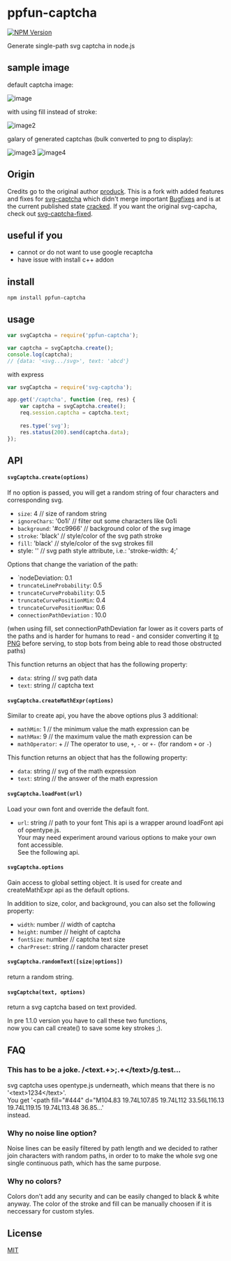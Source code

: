 # ppfun-captcha

[![NPM Version](https://img.shields.io/npm/v/ppfun-captcha.svg?style=flat-square)](https://www.npmjs.com/package/ppfun-captcha)

Generate single-path svg captcha in node.js

## sample image

default captcha image:

![image](media/example.png)

with using fill instead of stroke:

![image2](media/example-2.png)

galary of generated captchas (bulk converted to png to display):

![image3](media/example-3.png)
![image4](media/example-4.png)

## Origin

Credits go to the original author [produck](https://github.com/produck).
This is a fork with added features and fixes for [svg-captcha](https://github.com/produck/svg-captcha) which didn't merge important [Bugfixes](https://github.com/produck/svg-captcha/pull/47) and is at the current published state [cracked](https://github.com/produck/svg-captcha/issues/45).
If you want the original svg-capcha, check out [svg-captcha-fixed](https://www.npmjs.com/package/svg-captcha-fixed).

## useful if you

- cannot or do not want to use google recaptcha
- have issue with install c++ addon

## install

```
npm install ppfun-captcha
```

## usage

```Javascript
var svgCaptcha = require('ppfun-captcha');

var captcha = svgCaptcha.create();
console.log(captcha);
// {data: '<svg.../svg>', text: 'abcd'}
```

with express

```Javascript
var svgCaptcha = require('svg-captcha');

app.get('/captcha', function (req, res) {
	var captcha = svgCaptcha.create();
	req.session.captcha = captcha.text;
	
	res.type('svg');
	res.status(200).send(captcha.data);
});
```

## API

#### `svgCaptcha.create(options)`  
If no option is passed, you will get a random string of four characters and corresponding svg.  
  
* `size`: 4 // size of random string  
* `ignoreChars`: '0o1i' // filter out some characters like 0o1i  
* `background`: '#cc9966' // background color of the svg image  
* `stroke`: 'black' // style/color of the svg path stroke
* `fill`: 'black' // style/color of the svg strokes fill  
*  style: '' // svg path style attribute, i.e.: 'stroke-width: 4;'

Options that change the variation of the path:

* `nodeDeviation: 0.1
* `truncateLineProbability`: 0.5 
* `truncateCurveProbability`: 0.5
* `truncateCurvePositionMin`: 0.4
* `truncateCurvePositionMax`: 0.6
* `connectionPathDeviation` : 10.0

(when using fill, set connectionPathDeviation far lower as it covers parts of the paths and is harder for humans to read - and consider converting it [to PNG](https://morioh.com/p/2a17965187b6) before serving, to stop bots from being able to read those obstructed paths)

This function returns an object that has the following property:
* `data`: string // svg path data
* `text`: string // captcha text

#### `svgCaptcha.createMathExpr(options)`  
Similar to create api, you have the above options plus 3 additional:
* `mathMin`: 1 // the minimum value the math expression can be
* `mathMax`: 9 // the maximum value the math expression can be
* `mathOperator`: + // The operator to use, `+`, `-` or `+-` (for random `+` or `-`)

This function returns an object that has the following property:
* `data`: string // svg of the math expression
* `text`: string // the answer of the math expression

#### `svgCaptcha.loadFont(url)`
Load your own font and override the default font.
* `url`: string // path to your font
This api is a wrapper around loadFont api of opentype.js.  
Your may need experiment around various options to make your own font accessible.  
See the following api.

#### `svgCaptcha.options`
Gain access to global setting object. 
It is used for create and createMathExpr api as the default options.  
  
In addition to size, color, and background, you can also set the following property:
* `width`: number // width of captcha
* `height`: number // height of captcha
* `fontSize`: number // captcha text size
* `charPreset`: string // random character preset

#### `svgCaptcha.randomText([size|options])`  
return a random string.
#### `svgCaptcha(text, options)`
return a svg captcha based on text provided.  

In pre 1.1.0 version you have to call these two functions,  
now you can call create() to save some key strokes ;).

## FAQ

### This has to be a joke. /\<text.+\>;.+\<\/text\>/g.test...

svg captcha uses opentype.js underneath, which means that there is no
'&lt;text&gt;1234&lt;/text&gt;'.  
You get
'&lt;path fill="#444" d="M104.83 19.74L107.85 19.74L112 33.56L116.13 19.74L119.15 19.74L113.48 36.85...'  
instead.  

### Why no noise line option?

Noise lines can be easily filtered by path length and we decided to rather join characters with random paths, in order to to make the whole svg one single continuous path, which has the same purpose.

### Why no colors?

Colors don't add any security and can be easily changed to black & white anyway. The color of the stroke and fill can be manually choosen if it is neccessary for custom styles.
  
## License

[MIT](LICENSE.md)
